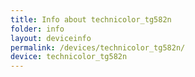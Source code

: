 ```yaml
---
title: Info about technicolor_tg582n
folder: info
layout: deviceinfo
permalink: /devices/technicolor_tg582n/
device: technicolor_tg582n
---
```

